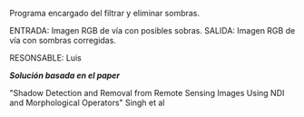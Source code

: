 Programa encargado del filtrar y eliminar sombras.

ENTRADA: Imagen RGB de vía con posibles sobras.
SALIDA:  Imagen RGB de vía con sombras corregidas.

RESONSABLE: Luis

***Solución basada en el paper***

"Shadow Detection and Removal from Remote Sensing Images Using NDI and Morphological Operators" Singh et al